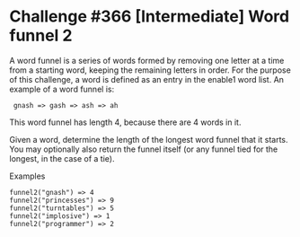 # Challenge #366 [Intermediate] Word funnel 2

A word funnel is a series of words formed by removing one letter at a time from a starting word, keeping the remaining letters in order. For the purpose of this challenge, a word is defined as an entry in the enable1 word list. An example of a word funnel is:

``` gnash => gash => ash => ah```

This word funnel has length 4, because there are 4 words in it.

Given a word, determine the length of the longest word funnel that it starts. You may optionally also return the funnel itself (or any funnel tied for the longest, in the case of a tie).

Examples
```
funnel2("gnash") => 4
funnel2("princesses") => 9
funnel2("turntables") => 5
funnel2("implosive") => 1
funnel2("programmer") => 2
```
